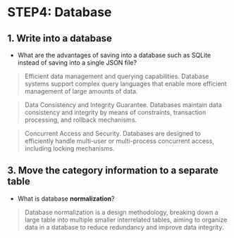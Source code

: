 # STEP4: Database

## 1. Write into a database

* What are the advantages of saving into a database such as SQLite instead of saving into a single JSON file?

> Efficient data management and querying capabilities. Database systems support complex query languages that enable more efficient management of large amounts of data.

> Data Consistency and Integrity Guarantee. Databases maintain data consistency and integrity by means of constraints, transaction processing, and rollback mechanisms.

> Concurrent Access and Security. Databases are designed to efficiently handle multi-user or multi-process concurrent access, including locking mechanisms.

## 3. Move the category information to a separate table

* What is database **normalization**?

> Database normalization is a design methodology, breaking down a large table into multiple smaller interrelated tables, aiming to organize data in a database to reduce redundancy and improve data integrity.

